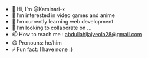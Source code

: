 - 👋 Hi, I’m @Kaminari-x
- 👀 I’m interested in video games and anime
- 🌱 I’m currently learning web development
- 💞️ I’m looking to collaborate on ...
- 📫 How to reach me : abdullahijaiyeola28@gmail.com
- 😄 Pronouns: he/him
- ⚡ Fun fact: I have none :)

<!---
Kaminari-x/Kaminari-x is a ✨ special ✨ repository because its `README.md` (this file) appears on your GitHub profile.
You can click the Preview link to take a look at your changes.
--->
